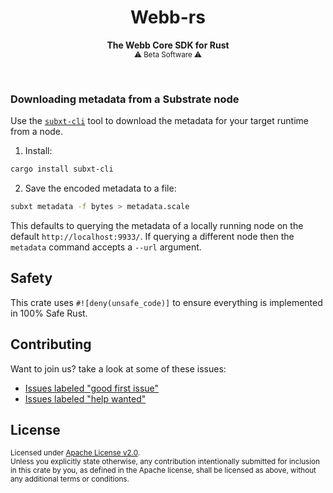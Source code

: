 <h1 align="center">Webb-rs</h1>

<p align="center">
    <strong>The Webb Core SDK for Rust</strong>
    <br />
    <sub> ⚠️ Beta Software ⚠️ </sub>
</p>

<br />

### Downloading metadata from a Substrate node

Use the [`subxt-cli`](./cli) tool to download the metadata for your target runtime from a node.

1. Install:
```bash
cargo install subxt-cli
```
2. Save the encoded metadata to a file:
```bash
subxt metadata -f bytes > metadata.scale
```

This defaults to querying the metadata of a locally running node on the default `http://localhost:9933/`. If querying
a different node then the `metadata` command accepts a `--url` argument.

## Safety

This crate uses `#![deny(unsafe_code)]` to ensure everything is implemented in
100% Safe Rust.

## Contributing

Want to join us? take a look at some of these issues:

- [Issues labeled "good first issue"][good-first-issue]
- [Issues labeled "help wanted"][help-wanted]

[good-first-issue]: https://github.com/webb-tools/webb-rs/labels/good%20first%20issue
[help-wanted]: https://github.com/webb-tools/webb-rs/labels/help%20wanted

## License

<sup>
Licensed under <a href="LICENSE">Apache License v2.0</a>.
</sup>

<br/>

<sub>
Unless you explicitly state otherwise, any contribution intentionally submitted
for inclusion in this crate by you, as defined in the Apache license, shall
be licensed as above, without any additional terms or conditions.
</sub>
